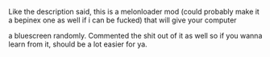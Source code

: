 ﻿Like the description said, this is a melonloader mod (could probably make it a bepinex one as well if i can be fucked) that will give your computer

a bluescreen randomly. Commented the shit out of it as well so if you wanna learn from it, should be a lot easier for ya.